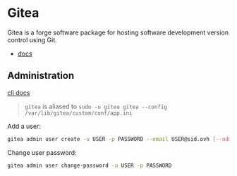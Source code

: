 # Gitea

Gitea is a forge software package for hosting software development version control using Git.

- [docs](https://docs.gitea.com/)

## Administration

[cli docs](https://docs.gitea.com/administration/command-line)

> `gitea` is aliased to `sudo -u gitea gitea --config /var/lib/gitea/custom/conf/app.ini`

Add a user:

```bash
gitea admin user create -u USER -p PASSWORD --email USER@sid.ovh [--admin]
```

Change user password:

```bash
gitea admin user change-password -u USER -p PASSWORD
```
